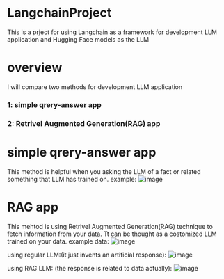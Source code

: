 # LangchainProject
This is a prject for using Langchain as a framework for development LLM application and Hugging Face models as the LLM

# overview 
I will compare two methods for development LLM application 
### 1: simple qrery-answer app
### 2: Retrivel Augmented Generation(RAG) app

# simple qrery-answer app
This method is helpful when you asking the LLM of a fact or related something that LLM has trained on.
example: 
![image](https://github.com/user-attachments/assets/12d05250-8950-4733-9feb-84bd873f074c)

# RAG app
This mehtod is using Retrivel Augmented Generation(RAG) technique to fetch information from your data. Tt can be thought as a costomized LLM trained on your data.
example data:
![image](https://github.com/user-attachments/assets/46735dc3-acb4-4860-9046-ec24674e57b2)

using regular LLM:(it just invents an artificial response):
![image](https://github.com/user-attachments/assets/60c36815-4cea-44b1-9bf7-51163805ab86)

using RAG LLM: (the response is related to data actually):
![image](https://github.com/user-attachments/assets/0e30baba-a11d-4873-87ac-4b38ba1ff9e1)





